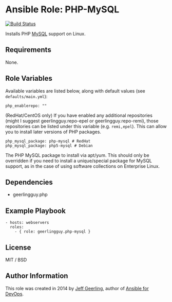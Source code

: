 # Ansible Role: PHP-MySQL

[![Build Status](https://travis-ci.org/geerlingguy/ansible-role-php-mysql.svg?branch=master)](https://travis-ci.org/geerlingguy/ansible-role-php-mysql)

Installs PHP [MySQL](https://www.mysql.com/) support on Linux.

## Requirements

None.

## Role Variables

Available variables are listed below, along with default values (see `defaults/main.yml`):

    php_enablerepo: ""

(RedHat/CentOS only) If you have enabled any additional repositories (might I suggest geerlingguy.repo-epel or geerlingguy.repo-remi), those repositories can be listed under this variable (e.g. `remi,epel`). This can allow you to install later versions of PHP packages.

    php_mysql_package: php-mysql # RedHat
    php_mysql_package: php5-mysql # Debian

The PHP MySQL package to install via apt/yum. This should only be overridden if you need to install a unique/special package for MySQL support, as in the case of using software collections on Enterprise Linux.

## Dependencies

  - geerlingguy.php

## Example Playbook

    - hosts: webservers
      roles:
        - { role: geerlingguy.php-mysql }

## License

MIT / BSD

## Author Information

This role was created in 2014 by [Jeff Geerling](https://www.jeffgeerling.com/), author of [Ansible for DevOps](https://www.ansiblefordevops.com/).
